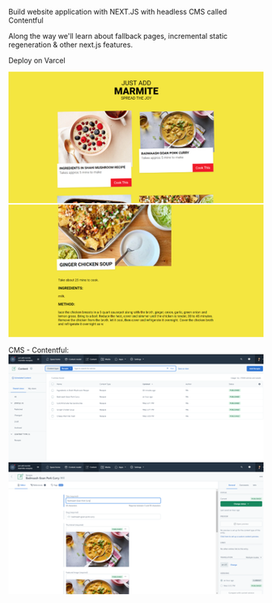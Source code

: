 Build website application with NEXT.JS with headless CMS called Contentful

Along the way we'll learn about fallback pages, incremental static regeneration & other next.js features.

Deploy on Varcel

<img alt="marmite recipe" src="./screenshots/marmite-recipe.png" />

<br/>

<img alt="marmite recipe single recipe"  src="./screenshots/marmite-recipe-single-page.png"/>

CMS - Contentful:
<img alt="marmite recipe single recipe"  src="./screenshots/marmite-contentful.png"/>
<img alt="marmite recipe single recipe"  src="./screenshots/marmite-contentful-2.png"/>
